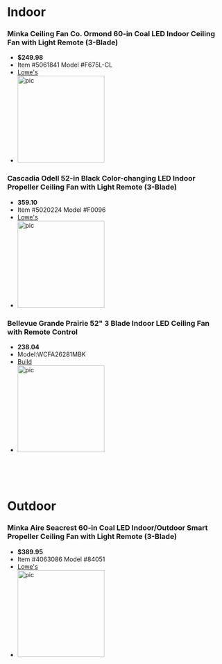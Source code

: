 # **Indoor**
### Minka Ceiling Fan Co.  Ormond 60-in Coal LED Indoor Ceiling Fan with Light Remote (3-Blade)
- **$249.98**
- Item #5061841 Model #F675L-CL
- [Lowe's](https://www.lowes.com/pd/a/5002071981)
- <img src="https://mobileimages.lowes.com/productimages/20d90bd9-d433-4501-836f-79de5b4f524c/44088789.jpg" alt="pic" width="200"/>


### Cascadia  Odell 52-in Black Color-changing LED Indoor Propeller Ceiling Fan with Light Remote (3-Blade)
- **359.10**
- Item #5020224 Model #F0096
- [Lowe's](https://www.lowes.com/pd/a/5013202991)
- <img src="https://mobileimages.lowes.com/productimages/f6f3aaa6-7e9d-4945-adf7-bbee7a3a68b9/46360143.jpg" alt="pic" width="200"/>

### Bellevue Grande Prairie 52" 3 Blade Indoor LED Ceiling Fan with Remote Control
- **238.04**
- Model:WCFA26281MBK
- [Build](https://www.build.com/a/s1724257?uid=4078583&searchId=ail7QQmXke)
- <img src="https://s3.img-b.com/image/private/t_base,c_pad,f_auto,dpr_2,w_680,h_680/product/bellevue/bellevue-wcfa26281mbk-7239801.jpg" alt="pic" width="200"/>

<br>
<br>
<br>

# **Outdoor**
### Minka Aire  Seacrest 60-in Coal LED Indoor/Outdoor Smart Propeller Ceiling Fan with Light Remote (3-Blade)
- **$389.95**
- Item #4063086 Model #84051
- [Lowe's](https://www.lowes.com/pd/a/5013316985)
- <img src="https://mobileimages.lowes.com/productimages/a91b0f3e-e696-452c-93e4-3902ad771bf0/47749569.jpg?size=pdhism" alt="pic" width="200">